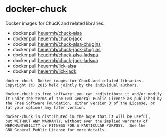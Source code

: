 # docker-chuck
Docker images for ChucK and related libraries.

 * docker pull [heuermh/chuck-alsa]()
 * docker pull [heuermh/chuck-jack]()
 * docker pull [heuermh/chuck-alsa-chugins]()
 * docker pull [heuermh/chuck-jack-chugins]()
 * docker pull [heuermh/chuck-alsa-ladspa]()
 * docker pull [heuermh/chuck-jack-ladspa]()
 * docker pull [heuermh/lick-alsa]()
 * docker pull [heuermh/lick-jack]()

```
docker-chuck  Docker images for ChucK and related libraries.
Copyright (c) 2015 held jointly by the individual authors.

docker-chuck is free software: you can redistribute it and/or modify
it under the terms of the GNU General Public License as published by
the Free Software Foundation, either version 3 of the License, or
(at your option) any later version.

docker-chuck is distributed in the hope that it will be useful,
but WITHOUT ANY WARRANTY; without even the implied warranty of
MERCHANTABILITY or FITNESS FOR A PARTICULAR PURPOSE.  See the
GNU General Public License for more details.
```

